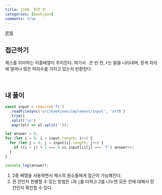 ```yaml
---
title: 1100. 하얀 칸
categories: [Baekjoon]
comments: true
---
```


[문제](https://www.acmicpc.net/problem/1100)

## 접근하기

체스를 의미하는 이중배열이 주어진다. 여기서 `.`은 빈 칸, `F`는 말을 나타내며, 흰색 자리에 얼마나 많은 마리수를 가지고 있는지 반환한다.

<br>

## 내 풀이

```js
const input = require('fs')
  .readFileSync('src/baekjoon/implement/input', 'utf8')
  .trim()
  .split('\n')
  .map((el) => el.split(''));

let answer = 0;
for (let i = 0; i < input.length; i++) {
  for (let j = 0; j < input[i].length; j++) {
    if ((i + j) % 2 === 0 && input[i][j] === 'F') answer++;
  }
}

console.log(answer);
```

1. 2중 배열을 사용하면서 체스의 원소들에게 접근이 가능해진다.
2. 흰 칸인지 판별할 수 있는 방법은 `i`와 `j`를 더하고 2를 나누면 모든 칸에 대해서 흰 칸인지 확인할 수 있다.
